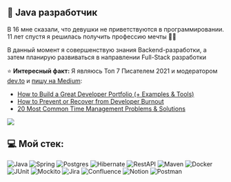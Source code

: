 ## 💫 Java разработчик
В 16 мне сказали, что девушки не приветствуются в программировании. 11 лет спустя я решилась получить профессию мечты 🦸‍♀️

В данный момент я совершенствую знания Backend-разработки, а затем планирую развиваться в направлении Full-Stack разработки

⭐️ **Интересный факт:** Я являюсь Топ 7 Писателем 2021 и модератором [dev.to](https://dev.to/coffeestasia) и [пишу на Medium](https://medium.com/@https://medium.com/@coffeestasia):

- [How to Build a Great Developer Portfolio (+ Examples & Tools)](https://dev.to/actitime/how-to-build-a-great-developer-portfolio-examples-tools-bkj)
- [How to Prevent or Recover from Developer Burnout](https://dev.to/actitime/how-to-prevent-or-recover-from-developer-burnout-3g5f)
- [20 Most Common Time Management Problems & Solutions](https://dev.to/actitime/20-most-common-time-management-problems-solutions-3abb)

![]([https://img.shields.io/badge/-Java-F29111?style=for-the-badge&logo=java&logoColor=e38873](https://media.licdn.com/dms/image/C4E2DAQE4qcuKtCdv2Q/profile-treasury-image-shrink_800_800/0/1677747337635?e=1692104400&v=beta&t=OjF3ZQZIRJwRu2RP_LEoH761uKqng8iUZDPDcMTm9nY))

## 💻 Мой стек:
![Java](https://img.shields.io/badge/-Java-F29111?style=for-the-badge&logo=java&logoColor=e38873)
![Spring](https://img.shields.io/badge/-Spring-6AAD3D?style=for-the-badge&logo=spring&logoColor=90fd87) 
![Postgres](https://img.shields.io/badge/-postgresql-31648C?style=for-the-badge&logo=postgresql&logoColor=FFFFFF) 
![Hibernate](https://img.shields.io/badge/-Hibernate-B6A975?style=for-the-badge&logo=hibernate&logoColor=717c88)
![RestAPI](https://img.shields.io/badge/-rest%20api-007EC0?style=for-the-badge&logo=restapi&logoColor=275ecf)
![Maven](https://img.shields.io/badge/-Maven-7D2675?style=for-the-badge&logo=apache&logoColor=e38873)
![Docker](https://img.shields.io/badge/-Docker-27519C?style=for-the-badge&logo=docker&logoColor=90fd87)
![JUnit](https://img.shields.io/badge/-junit-6CA315?style=for-the-badge&logo=junit&logoColor=C60000)
![Mockito](https://img.shields.io/badge/-mockito-6CA315?style=for-the-badge&logo=mockito&logoColor=90fd87)
![Jira](https://img.shields.io/badge/jira-%230B5ED4.svg?style=for-the-badge&logo=jira&logoColor=white) 
![Confluence](https://img.shields.io/badge/confluence-%230B5ED4.svg?style=for-the-badge&logo=confluence&logoColor=white) 
![Notion](https://img.shields.io/badge/Notion-%23000000.svg?style=for-the-badge&logo=notion&logoColor=white) 
![Postman](https://img.shields.io/badge/Postman-FF6C37?style=for-the-badge&logo=postman&logoColor=white)

